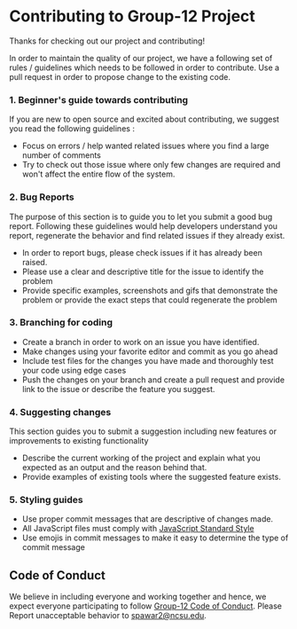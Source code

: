 # Contributing to Group-12 Project

Thanks for checking out our project and contributing!

In order to maintain the quality of our project, we have a following set of rules /  guidelines which needs to be followed in order to contribute. Use a pull request in order to propose change to the existing code.

### 1. Beginner's guide towards contributing
If you are new to open source and excited about contributing, we suggest you read the following guidelines :

* Focus on errors / help wanted related issues where you find a large number of comments
* Try to check out those issue where only few changes are required and won't affect the entire flow of the system.

### 2. Bug Reports
The purpose of this section is to guide you to let you submit a good bug report. Following these guidelines would help developers understand you report, regenerate the behavior and find related issues if they already exist.

* In order to report bugs, please check issues if it has already been raised.
* Please use a clear and descriptive title for the issue to identify the problem
* Provide specific examples, screenshots and gifs that demonstrate the problem or provide the exact steps that could regenerate the problem

### 3. Branching for coding

* Create a branch in order to work on an issue you have identified.
* Make changes using your favorite editor and commit as you go ahead
* Include test files for the changes you have made and thoroughly test your code using edge cases
* Push the changes on your branch and create a pull request and provide link to the issue or describe the feature you suggest.


### 4. Suggesting changes
This section guides you to submit a suggestion including new features or improvements to existing functionality

* Describe the current working of the project and explain what you expected as an output and the reason behind that.
* Provide examples of existing tools where the suggested feature exists.

### 5. Styling guides

* Use proper commit messages that are descriptive of changes made.
* All JavaScript files must comply with [JavaScript Standard Style](https://standardjs.com/)
* Use emojis in commit messages to make it easy to determine the type of commit message

## Code of Conduct
We believe in including everyone and working together and hence, we expect everyone participating to follow [Group-12 Code of Conduct](CODE_OF_CONDUCT.md). Please Report unacceptable behavior to [spawar2@ncsu.edu](mailto:spawar2@ncsu.edu).
